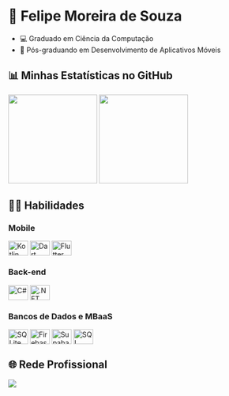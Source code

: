 # 👋 Felipe Moreira de Souza

- 💻 Graduado em Ciência da Computação
- 📱 Pós-graduando em Desenvolvimento de Aplicativos Móveis

## 📊 Minhas Estatísticas no GitHub

<div>
  <img height="180em" src="https://github-readme-stats.vercel.app/api?username=FmoreiraSouza&show_icons=true&theme=dracula" />
  <img height="180em" src="https://github-readme-stats.vercel.app/api/top-langs/?username=FmoreiraSouza&layout=compact&theme=dracula" />
</div>

## 👨‍💻 Habilidades

### Mobile

<div style="display: inline_block">
  <img align="center" alt="Kotlin" height="30" width="40" src="https://cdn.jsdelivr.net/gh/devicons/devicon/icons/kotlin/kotlin-original.svg">
  <img align="center" alt="Dart" height="30" width="40" src="https://cdn.jsdelivr.net/gh/devicons/devicon/icons/dart/dart-original.svg">
  <img align="center" alt="Flutter" height="30" width="40" src="https://cdn.jsdelivr.net/gh/devicons/devicon/icons/flutter/flutter-original.svg">
</div>

### Back-end

<div style="display: inline_block">
  <img align="center" alt="C#" height="30" width="40" src="https://cdn.jsdelivr.net/gh/devicons/devicon/icons/csharp/csharp-original.svg">
  <img align="center" alt=".NET" height="30" width="40" src="https://cdn.jsdelivr.net/gh/devicons/devicon/icons/dotnetcore/dotnetcore-original.svg">
</div>

### Bancos de Dados e MBaaS

<div style="display: inline_block">
  <img align="center" alt="SQLite" height="30" width="40" src="https://cdn.jsdelivr.net/gh/devicons/devicon/icons/sqlite/sqlite-original.svg">
  <img align="center" alt="Firebase" height="30" width="40" src="https://cdn.jsdelivr.net/gh/devicons/devicon/icons/firebase/firebase-plain.svg">
  <img align="center" alt="Supabase" height="30" width="40" src="https://cdn.jsdelivr.net/gh/devicons/devicon@latest/icons/supabase/supabase-original.svg">
  <img align="center" alt="SQL Server" height="30" width="40" src="https://cdn.jsdelivr.net/gh/devicons/devicon@latest/icons/microsoftsqlserver/microsoftsqlserver-plain.svg">
</div>

## 🌐 Rede Profissional

<div>
  <a href="https://www.linkedin.com/in/felipe-moreira-b16147200" target="_blank">
    <img src="https://img.shields.io/badge/LinkedIn-0077B5?style=for-the-badge&logo=linkedin&logoColor=white" target="_blank">
  </a>
</div>
